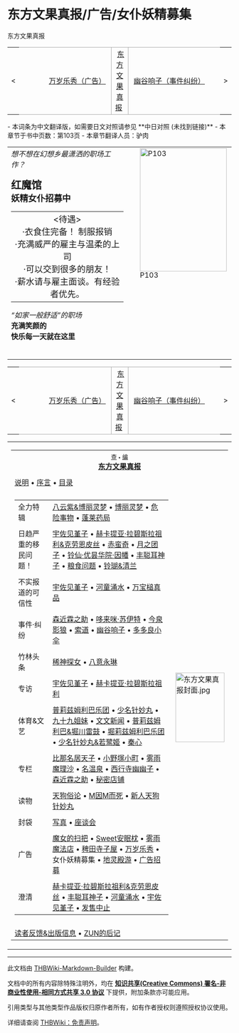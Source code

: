 # 东方文果真报/广告/女仆妖精募集

<!-- source html: G:\repos\THBWiki-Markdown-Builder\THBWikiMarkdown\Temp\main\b\b4\ns0%3A%E4%B8%9C%E6%96%B9%E6%96%87%E6%9E%9C%E7%9C%9F%E6%8A%A5%2F%E5%B9%BF%E5%91%8A%2F%E5%A5%B3%E4%BB%86%E5%A6%96%E7%B2%BE%E5%8B%9F%E9%9B%86.html -->

东方文果真报

<center>

<table>
<tbody><tr>
<td>&lt;
</td>
<td style="border-top: 1px solid #aaaaaa; border-bottom: 1px solid #aaaaaa; width: 50%; text-align: right"><a href="./东方文果真报-广告-万岁乐秀.md" title="东方文果真报/广告/万岁乐秀">万岁乐秀（广告）</a>&#160;
</td>
<td style="text-align: center; border-left: 1px solid #aaaaaa; border-right: 1px solid #aaaaaa; border-top: 1px solid #aaaaaa; border-bottom: 1px solid #aaaaaa;">&#160;<a href="./东方文果真报.md" title="东方文果真报">东方文果真报</a>&#160;
</td>
<td style="border-top: 1px solid #aaaaaa; border-bottom: 1px solid #aaaaaa; width: 50%; text-align: left">&#160;<a href="./东方文果真报-事件纠纷-幽谷响子.md" title="东方文果真报/事件纠纷/幽谷响子">幽谷响子（事件纠纷）</a>
</td>
<td>&gt;
</td></tr></tbody></table>

  
</center>
- 本词条为中文翻译版，如需要日文对照请参见 **中日对照 (未找到链接)** 
- 本章节于书中页数：第103页
- 本章节翻译人员：驴肉

  
  

  


<table><tbody><tr align="left" valign="top"><td style="min-width:200px;"><i>想不想在幻想乡最潇洒的职场工作？<br></i>
<p><big><b><big>红魔馆</big><br></b>
<b>妖精女仆招募中</b></big>
</p>
<table class="wikitable">
<tbody><tr><td><big><center>&lt;待遇&gt;<br>
·衣食住完备！ 制服报销<br>·充满威严的雇主与温柔的上司<br>·可以交到很多的朋友！<br>·薪水请与雇主面谈。有经验者优先。</center></big></td></tr>
</tbody></table>
<p><i>“如家一般舒适”的职场</i><br>
<b>充满笑颜的</b><br><b>快乐每一天就在这里</b>
</p>
　</td><td width="200px"><div class="thumb infobox noclear" style="width:200px; margin:0 3px 0 1em;">
<div class="thumbinner" style="float:right">
<div class="thumbimage" style="margin: 0; padding: 0;"><a href="./文件-东方文果真报（P103）.jpg.md" class="image" title="P103"><img alt="P103" src="https://upload.thwiki.cc/thumb/5/51/%E4%B8%9C%E6%96%B9%E6%96%87%E6%9E%9C%E7%9C%9F%E6%8A%A5%EF%BC%88P103%EF%BC%89.jpg/195px-%E4%B8%9C%E6%96%B9%E6%96%87%E6%9E%9C%E7%9C%9F%E6%8A%A5%EF%BC%88P103%EF%BC%89.jpg" decoding="async" loading="lazy" width="195" height="277" srcset="https://upload.thwiki.cc/thumb/5/51/%E4%B8%9C%E6%96%B9%E6%96%87%E6%9E%9C%E7%9C%9F%E6%8A%A5%EF%BC%88P103%EF%BC%89.jpg/293px-%E4%B8%9C%E6%96%B9%E6%96%87%E6%9E%9C%E7%9C%9F%E6%8A%A5%EF%BC%88P103%EF%BC%89.jpg 1.5x, https://upload.thwiki.cc/thumb/5/51/%E4%B8%9C%E6%96%B9%E6%96%87%E6%9E%9C%E7%9C%9F%E6%8A%A5%EF%BC%88P103%EF%BC%89.jpg/390px-%E4%B8%9C%E6%96%B9%E6%96%87%E6%9E%9C%E7%9C%9F%E6%8A%A5%EF%BC%88P103%EF%BC%89.jpg 2x" data-file-width="973" data-file-height="1381"></a></div><div class="thumbcaption" style="margin: 0 0 2px; padding: 0; line-height: 1.1em;">P103</div>
</div>
</div></td></tr></tbody></table>



<center>

<table>
<tbody><tr>
<td>&lt;
</td>
<td style="border-top: 1px solid #aaaaaa; border-bottom: 1px solid #aaaaaa; width: 50%; text-align: right"><a href="./东方文果真报-广告-万岁乐秀.md" title="东方文果真报/广告/万岁乐秀">万岁乐秀（广告）</a>&#160;
</td>
<td style="text-align: center; border-left: 1px solid #aaaaaa; border-right: 1px solid #aaaaaa; border-top: 1px solid #aaaaaa; border-bottom: 1px solid #aaaaaa;">&#160;<a href="./东方文果真报.md" title="东方文果真报">东方文果真报</a>&#160;
</td>
<td style="border-top: 1px solid #aaaaaa; border-bottom: 1px solid #aaaaaa; width: 50%; text-align: left">&#160;<a href="./东方文果真报-事件纠纷-幽谷响子.md" title="东方文果真报/事件纠纷/幽谷响子">幽谷响子（事件纠纷）</a>
</td>
<td>&gt;
</td></tr></tbody></table>

  
</center>
  
  

<table><tbody><tr><td><table cellspacing="0" class="nowraplinks mw-collapsible mw-collapsed" style="width:100%;;;"><tbody><tr><th style=";" colspan="3" class="navbox-title"><div class="navbar"><div class="noprint plainlinksneverexpand" style="background-color:transparent; padding:0; font-weight:normal; font-size:80%; white-space:nowrap;"><a href="./模板-东方文果真报导航.md" title="模板:东方文果真报导航"><span style=";;border:none;" title="查看这个模板">查</span></a>&#160;<span style="font-size:80%;">•</span>&#160;<a href="/index.php?title=%E6%A8%A1%E6%9D%BF:%E4%B8%9C%E6%96%B9%E6%96%87%E6%9E%9C%E7%9C%9F%E6%8A%A5%E5%AF%BC%E8%88%AA&amp;action=edit"><span style=";;border:none;" title="您可以编辑这个模板。请在储存变更之前先预览">编</span></a></div></div><span><a href="./东方文果真报.md" title="东方文果真报">东方文果真报</a></span></th></tr><tr><td></td></tr><tr><td class="navbox-abovebelow" style=";" colspan="3"><a href="./东方文果真报-说明.md" title="东方文果真报/说明">说明</a> &#8226; <a href="./东方文果真报-序.md" title="东方文果真报/序">序言</a> &#8226; <a href="./东方文果真报-目录.md" title="东方文果真报/目录">目录</a></td></tr><tr><td></td></tr><tr><td colspan="2" style=";;" class="navbox-list navbox-odd"><div></div><table cellspacing="0" class="nowraplinks navbox-subgroup" style="width:100%;;;;"><tbody><tr><td class="navbox-group" style=";;"><div>全力特辑</div></td><td style=";;" class="navbox-list navbox-odd"><div><a href="./东方文果真报-全力特辑-八云紫&博丽灵梦.md" title="东方文果真报/全力特辑/八云紫&amp;博丽灵梦">八云紫&amp;博丽灵梦</a> &#8226; <a href="./东方文果真报-全力特辑-博丽灵梦.md" title="东方文果真报/全力特辑/博丽灵梦">博丽灵梦</a> &#8226; <a href="./东方文果真报-全力特辑-危险事物.md" title="东方文果真报/全力特辑/危险事物">危险事物</a> &#8226; <a href="./东方文果真报-全力特辑-蓬莱药局.md" title="东方文果真报/全力特辑/蓬莱药局">蓬莱药局</a></div></td></tr><tr><td></td></tr><tr><td class="navbox-group" style=";;"><div>日趋严重的移民问题！</div></td><td style=";;" class="navbox-list navbox-even"><div><a href="./东方文果真报-移民问题-宇佐见堇子.md" title="东方文果真报/移民问题/宇佐见堇子">宇佐见堇子</a> &#8226; <a href="./东方文果真报-移民问题-赫卡提亚·拉碧斯拉祖利&克劳恩皮丝.md" title="东方文果真报/移民问题/赫卡提亚·拉碧斯拉祖利&amp;克劳恩皮丝">赫卡提亚·拉碧斯拉祖利&amp;克劳恩皮丝</a> &#8226; <a href="./东方文果真报-移民问题-赤蛮奇.md" title="东方文果真报/移民问题/赤蛮奇">赤蛮奇</a> &#8226; <a href="./东方文果真报-移民问题-月之团子.md" title="东方文果真报/移民问题/月之团子">月之团子</a> &#8226; <a href="./东方文果真报-移民问题-铃仙·优昙华院·因幡.md" title="东方文果真报/移民问题/铃仙·优昙华院·因幡">铃仙·优昙华院·因幡</a> &#8226; <a href="./东方文果真报-移民问题-丰聪耳神子.md" title="东方文果真报/移民问题/丰聪耳神子">丰聪耳神子</a> &#8226; <a href="./东方文果真报-移民问题-粮食问题.md" title="东方文果真报/移民问题/粮食问题">粮食问题</a> &#8226; <a href="./东方文果真报-移民问题-铃瑚&清兰.md" title="东方文果真报/移民问题/铃瑚&amp;清兰">铃瑚&amp;清兰</a></div></td></tr><tr><td></td></tr><tr><td class="navbox-group" style=";;"><div>不实报道的可信性</div></td><td style=";;" class="navbox-list navbox-odd"><div><a href="./东方文果真报-不实报道-宇佐见堇子.md" title="东方文果真报/不实报道/宇佐见堇子">宇佐见堇子</a> &#8226; <a href="./东方文果真报-不实报道-河童涌水.md" title="东方文果真报/不实报道/河童涌水">河童涌水</a> &#8226; <a href="./东方文果真报-不实报道-万宝槌真品.md" title="东方文果真报/不实报道/万宝槌真品">万宝槌真品</a></div></td></tr><tr><td></td></tr><tr><td class="navbox-group" style=";;"><div>事件·纠纷</div></td><td style=";;" class="navbox-list navbox-even"><div><a href="./东方文果真报-事件纠纷-森近霖之助.md" title="东方文果真报/事件纠纷/森近霖之助">森近霖之助</a> &#8226; <a href="./东方文果真报-事件纠纷-哆来咪·苏伊特.md" title="东方文果真报/事件纠纷/哆来咪·苏伊特">哆来咪·苏伊特</a> &#8226; <a href="./东方文果真报-事件纠纷-今泉影狼.md" title="东方文果真报/事件纠纷/今泉影狼">今泉影狼</a> &#8226; <a href="./东方文果真报-事件纠纷-索道.md" title="东方文果真报/事件纠纷/索道">索道</a> &#8226; <a href="./东方文果真报-事件纠纷-幽谷响子.md" title="东方文果真报/事件纠纷/幽谷响子">幽谷响子</a> &#8226; <a href="./东方文果真报-事件纠纷-多多良小伞.md" title="东方文果真报/事件纠纷/多多良小伞">多多良小伞</a></div></td></tr><tr><td></td></tr><tr><td class="navbox-group" style=";;"><div>竹林头条</div></td><td style=";;" class="navbox-list navbox-odd"><div><a href="./东方文果真报-竹林头条-稀神探女.md" title="东方文果真报/竹林头条/稀神探女">稀神探女</a> &#8226; <a href="./东方文果真报-竹林头条-八意永琳.md" title="东方文果真报/竹林头条/八意永琳">八意永琳</a></div></td></tr><tr><td></td></tr><tr><td class="navbox-group" style=";;"><div>专访</div></td><td style=";;" class="navbox-list navbox-even"><div><a href="./东方文果真报-专访-宇佐见堇子.md" title="东方文果真报/专访/宇佐见堇子">宇佐见堇子</a> &#8226; <a href="./东方文果真报-专访-赫卡提亚·拉碧斯拉祖利.md" title="东方文果真报/专访/赫卡提亚·拉碧斯拉祖利">赫卡提亚·拉碧斯拉祖利</a></div></td></tr><tr><td></td></tr><tr><td class="navbox-group" style=";;"><div>体育&amp;文艺</div></td><td style=";;" class="navbox-list navbox-odd"><div><a href="./东方文果真报-体育文艺-普莉兹姆利巴乐团.md" title="东方文果真报/体育文艺/普莉兹姆利巴乐团">普莉兹姆利巴乐团</a> &#8226; <a href="./东方文果真报-体育文艺-少名针妙丸.md" title="东方文果真报/体育文艺/少名针妙丸">少名针妙丸</a> &#8226; <a href="./东方文果真报-体育文艺-九十九姐妹.md" title="东方文果真报/体育文艺/九十九姐妹">九十九姐妹</a> &#8226; <a href="./东方文果真报-体育文艺-文文新闻.md" title="东方文果真报/体育文艺/文文新闻">文文新闻</a> &#8226; <a href="./东方文果真报-体育文艺-普莉兹姆利巴&堀川雷鼓.md" title="东方文果真报/体育文艺/普莉兹姆利巴&amp;堀川雷鼓">普莉兹姆利巴&amp;堀川雷鼓</a> &#8226; <a href="./东方文果真报-体育文艺-堀莉兹姆利巴乐团.md" title="东方文果真报/体育文艺/堀莉兹姆利巴乐团">堀莉兹姆利巴乐团</a> &#8226; <a href="./东方文果真报-体育文艺-少名针妙丸&若鹭姬.md" title="东方文果真报/体育文艺/少名针妙丸&amp;若鹭姬">少名针妙丸&amp;若鹭姬</a> &#8226; <a href="./东方文果真报-体育文艺-秦心.md" title="东方文果真报/体育文艺/秦心">秦心</a></div></td></tr><tr><td></td></tr><tr><td class="navbox-group" style=";;"><div>专栏</div></td><td style=";;" class="navbox-list navbox-even"><div><a href="./东方文果真报-专栏-比那名居天子.md" title="东方文果真报/专栏/比那名居天子">比那名居天子</a> &#8226; <a href="./东方文果真报-专栏-小野塚小町.md" title="东方文果真报/专栏/小野塚小町">小野塚小町</a> &#8226; <a href="./东方文果真报-专栏-雾雨魔理沙.md" title="东方文果真报/专栏/雾雨魔理沙">雾雨魔理沙</a> &#8226; <a href="./东方文果真报-专栏-名温泉.md" title="东方文果真报/专栏/名温泉">名温泉</a> &#8226; <a href="./东方文果真报-专栏-西行寺幽幽子.md" title="东方文果真报/专栏/西行寺幽幽子">西行寺幽幽子</a> &#8226; <a href="./东方文果真报-专栏-森近霖之助.md" title="东方文果真报/专栏/森近霖之助">森近霖之助</a> &#8226; <a href="./东方文果真报-专栏-秘密店铺.md" title="东方文果真报/专栏/秘密店铺">秘密店铺</a></div></td></tr><tr><td></td></tr><tr><td class="navbox-group" style=";;"><div>读物</div></td><td style=";;" class="navbox-list navbox-odd"><div><a href="./东方文果真报-读物-天狗俗论.md" title="东方文果真报/读物/天狗俗论">天狗俗论</a> &#8226; <a href="./东方文果真报-读物-M因M而死.md" title="东方文果真报/读物/M因M而死">M因M而死</a> &#8226; <a href="./东方文果真报-读物-新人天狗针妙丸.md" title="东方文果真报/读物/新人天狗针妙丸">新人天狗针妙丸</a></div></td></tr><tr><td></td></tr><tr><td class="navbox-group" style=";;"><div>封袋</div></td><td style=";;" class="navbox-list navbox-even"><div><a href="./东方文果真报-封袋-写真.md" title="东方文果真报/封袋/写真">写真</a> &#8226; <a href="./东方文果真报-封袋-座谈会.md" title="东方文果真报/封袋/座谈会">座谈会</a></div></td></tr><tr><td></td></tr><tr><td class="navbox-group" style=";;"><div>广告</div></td><td style=";;" class="navbox-list navbox-odd"><div><a href="./东方文果真报-广告-魔女的扫把.md" title="东方文果真报/广告/魔女的扫把">魔女的扫把</a> &#8226; <a href="./东方文果真报-广告-Sweet安眠枕.md" title="东方文果真报/广告/Sweet安眠枕">Sweet安眠枕</a> &#8226; <a href="./东方文果真报-广告-雾雨魔法店.md" title="东方文果真报/广告/雾雨魔法店">雾雨魔法店</a> &#8226; <a href="./东方文果真报-广告-稗田寺子屋.md" title="东方文果真报/广告/稗田寺子屋">稗田寺子屋</a> &#8226; <a href="./东方文果真报-广告-万岁乐秀.md" title="东方文果真报/广告/万岁乐秀">万岁乐秀</a> &#8226; <a class="mw-selflink selflink">女仆妖精募集</a> &#8226; <a href="./东方文果真报-广告-地灵殿游.md" title="东方文果真报/广告/地灵殿游">地灵殿游</a> &#8226; <a href="./东方文果真报-广告-广告招募.md" title="东方文果真报/广告/广告招募">广告招募</a></div></td></tr><tr><td></td></tr><tr><td class="navbox-group" style=";;"><div>澄清</div></td><td style=";;" class="navbox-list navbox-even"><div><a href="./东方文果真报-澄清-赫卡提亚·拉碧斯拉祖利&克劳恩皮丝.md" title="东方文果真报/澄清/赫卡提亚·拉碧斯拉祖利&amp;克劳恩皮丝">赫卡提亚·拉碧斯拉祖利&amp;克劳恩皮丝</a> &#8226; <a href="./东方文果真报-澄清-丰聪耳神子.md" title="东方文果真报/澄清/丰聪耳神子">丰聪耳神子</a> &#8226; <a href="./东方文果真报-澄清-河童涌水.md" title="东方文果真报/澄清/河童涌水">河童涌水</a> &#8226; <a href="./东方文果真报-澄清-宇佐见堇子.md" title="东方文果真报/澄清/宇佐见堇子">宇佐见堇子</a> &#8226; <a href="./东方文果真报-澄清-发售中止.md" title="东方文果真报/澄清/发售中止">发售中止</a></div></td></tr></tbody></table><div></div></td><td class="navbox-image" style="" rowspan="1"><a href="./文件-东方文果真报封面.jpg.md" class="image"><img alt="东方文果真报封面.jpg" src="https://upload.thwiki.cc/thumb/7/7b/%E4%B8%9C%E6%96%B9%E6%96%87%E6%9E%9C%E7%9C%9F%E6%8A%A5%E5%B0%81%E9%9D%A2.jpg/110px-%E4%B8%9C%E6%96%B9%E6%96%87%E6%9E%9C%E7%9C%9F%E6%8A%A5%E5%B0%81%E9%9D%A2.jpg" decoding="async" loading="lazy" width="110" height="156" srcset="https://upload.thwiki.cc/thumb/7/7b/%E4%B8%9C%E6%96%B9%E6%96%87%E6%9E%9C%E7%9C%9F%E6%8A%A5%E5%B0%81%E9%9D%A2.jpg/165px-%E4%B8%9C%E6%96%B9%E6%96%87%E6%9E%9C%E7%9C%9F%E6%8A%A5%E5%B0%81%E9%9D%A2.jpg 1.5x, https://upload.thwiki.cc/thumb/7/7b/%E4%B8%9C%E6%96%B9%E6%96%87%E6%9E%9C%E7%9C%9F%E6%8A%A5%E5%B0%81%E9%9D%A2.jpg/220px-%E4%B8%9C%E6%96%B9%E6%96%87%E6%9E%9C%E7%9C%9F%E6%8A%A5%E5%B0%81%E9%9D%A2.jpg 2x" data-file-width="1804" data-file-height="2560"></a></td></tr><tr><td></td></tr><tr><td class="navbox-abovebelow" style=";" colspan="3"><a href="./东方文果真报-读者反馈&出版信息.md" title="东方文果真报/读者反馈&amp;出版信息">读者反馈&amp;出版信息</a> &#8226; <a href="./东方文果真报-后记.md" title="东方文果真报/后记">ZUN的后记</a></td></tr></tbody></table></td></tr></tbody></table>






---

此文档由 [THBWiki-Markdown-Builder](https://github.com/Delsin-Yu/THBWiki-Markdown-Builder) 构建。

文档中的所有内容除特殊注明外，均在 [**知识共享(Creative Commons) 署名-非商业性使用-相同方式共享 3.0 协议**](https://creativecommons.org/licenses/by-sa/3.0/deed.zh-hans) 下提供，附加条款亦可能应用。

引用类型与其他类型作品版权归原作者所有，如有作者授权则遵照授权协议使用。

详细请查阅 [THBWiki：免责声明](https://thbwiki.cc/THBWiki:%E5%85%8D%E8%B4%A3%E5%A3%B0%E6%98%8E)。

